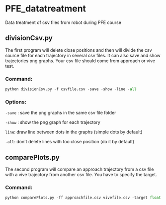 # PFE_datatreatment
Data treatment of csv files from robot during PFE course

## divisionCsv.py
The first program will delete close positions and then will divide the csv source file for each trajectory in several csv files. It can also save and show trajectories png graphs. Your csv file should come from approach or vive test.

### Command:
``` python
python divisionCsv.py -f csvfile.csv -save -show -line -all
```

### Options:
```-save``` : save the png graphs in the same csv file folder

``` -show ``` : show the png graph for each trajectory

``` line ```: draw line between dots in the graphs (simple dots by default)

``` -all ```: don't delete lines with too close position (do it by default)

## comparePlots.py

The second program will compare an approach trajectory from a csv file with a vive trajectory from another csv file. You have to specify the target.

### Command:
```python
python comparePlots.py -ff approachfile.csv vivefile.csv -target float float
```
